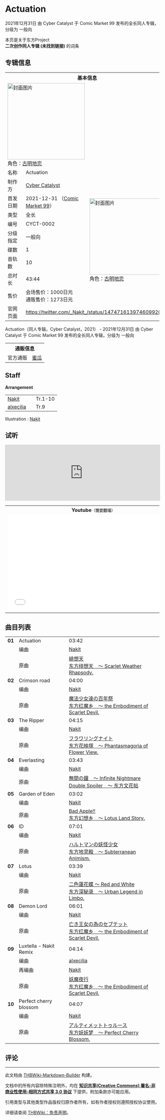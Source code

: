 # Actuation

<!-- source html: G:\repos\THBWiki-Markdown-Builder\THBWikiMarkdown\Temp\main\9\94\ns0%3AActuation.html -->

2021年12月31日 由 Cyber Catalyst 于 Comic Market 99 发布的全长同人专辑，分级为 一般向

本页是关于东方Project  
 **二次创作同人专辑 (未找到链接)** 的词条

## 专辑信息

<table><tbody><tr><th colspan="3">基本信息</th></tr><tr><td class="cover-artwork-mobile" colspan="2"><a href="./文件-Actuation封面.jpg.md" class="image" title="封面图片"><img alt="封面图片" src="https://upload.thwiki.cc/thumb/b/b5/Actuation%E5%B0%81%E9%9D%A2.jpg/252px-Actuation%E5%B0%81%E9%9D%A2.jpg" decoding="async" loading="lazy" width="252" height="249" srcset="https://upload.thwiki.cc/thumb/b/b5/Actuation%E5%B0%81%E9%9D%A2.jpg/378px-Actuation%E5%B0%81%E9%9D%A2.jpg 1.5x, https://upload.thwiki.cc/thumb/b/b5/Actuation%E5%B0%81%E9%9D%A2.jpg/504px-Actuation%E5%B0%81%E9%9D%A2.jpg 2x" data-file-width="900" data-file-height="889"></a><div class="cover-char">角色：<a href="./古明地恋.md" title="古明地恋">古明地恋</a></div></td>
</tr><tr><td class="label">名称</td><td colspan="2"> Actuation </td></tr><tr><td class="label">制作方</td><td><a href="./Cyber_Catalyst.md" title="Cyber Catalyst">Cyber Catalyst</a></td><td class="cover-artwork" rowspan="9" style="min-width:252px;"><a href="./文件-Actuation封面.jpg.md" class="image" title="封面图片"><img alt="封面图片" src="https://upload.thwiki.cc/thumb/b/b5/Actuation%E5%B0%81%E9%9D%A2.jpg/252px-Actuation%E5%B0%81%E9%9D%A2.jpg" decoding="async" loading="lazy" width="252" height="249" srcset="https://upload.thwiki.cc/thumb/b/b5/Actuation%E5%B0%81%E9%9D%A2.jpg/378px-Actuation%E5%B0%81%E9%9D%A2.jpg 1.5x, https://upload.thwiki.cc/thumb/b/b5/Actuation%E5%B0%81%E9%9D%A2.jpg/504px-Actuation%E5%B0%81%E9%9D%A2.jpg 2x" data-file-width="900" data-file-height="889"></a><div class="cover-char">角色：<a href="./古明地恋.md" title="古明地恋">古明地恋</a></div></td>
</tr><tr><td class="label">首发日期</td><td>2021-12-31&#160;（<a href="/展会作品列表?e=Comic+Market%2399">Comic Market 99</a>）</td></tr><tr><td class="label">类型</td><td>全长</td></tr><tr><td class="label">编号</td><td>CYCT-0002</td></tr><tr><td class="label">分级指定</td><td>一般向</td></tr><tr><td class="label">碟数</td><td>1</td></tr><tr><td class="label">音轨数</td><td>10</td></tr><tr><td class="label">总时长</td><td>43:44</td></tr><tr><td class="label">售价</td><td>会场售价：1000日元<br>通贩售价：1273日元</td></tr>
<tr><td class="label">官网页面</td><td colspan="2"><a rel="nofollow" class="external free" href="https://twitter.com/_Nakit_/status/1474716139746099205">https://twitter.com/_Nakit_/status/1474716139746099205</a></td></tr></tbody></table>

Actuation（同人专辑，Cyber Catalyst，2021） - 2021年12月31日 由 Cyber Catalyst 于 Comic Market 99 发布的全长同人专辑，分级为 一般向
  
  

  


<table><tbody><tr><th colspan="3">通贩信息</th></tr><tr><td class="label">官方通贩</td><td colspan="2"><a rel="nofollow" class="external text" href="https://www.melonbooks.co.jp/detail/detail.php?product_id=1181539">蜜瓜</a></td></tr></tbody></table>



## Staff
  
 **Arrangement**   

<table><tbody><tr><td><a href="./Nakit.md" title="Nakit">Nakit</a></td><td></td><td>Tr.1-10</td></tr><tr><td><a href="/index.php?title=alxecilia&amp;action=edit&amp;redlink=1" class="new" title="alxecilia（页面不存在）">alxecilia</a></td><td></td><td>Tr.9</td></tr></tbody></table>


Illustration
: [Nakit](./Nakit.md)


## 试听
  
<iframe width="100%" height="180" src="https://ext.nicovideo.jp/thumb/sm39804808" scrolling="no" style="border:solid 1px #CCC;" frameborder="0"><a href="http://www.nicovideo.jp/watch/sm39804808">,</a></iframe>

  


<table>

<tbody><tr>
<th>Youtube<span style="font-family: sans-serif; cursor: default; color:#555; font-size: 0.8em; bottom: 0.1em; font-weight: bold;" title="连接到需要翻墙网页">（需要翻墙）</span>
</th></tr>
<tr>
<td><iframe width="560" height="315" src="//www.youtube-nocookie.com/embed/jN0u77JyJVg?" frameborder="0" allowfullscreen=""></iframe>
</td></tr></tbody></table>



## 曲目列表

<table><tbody><tr><td id="1" class="infoYD"><b>01</b></td><td id="Actuation" colspan="2" class="title">Actuation<span class="thcsearchlinks"><a rel="nofollow" class="external text" href="https://cd.thwiki.cc?arrange=Nakit&amp;ogmusic=緋想天&amp;fromwiki=Actuation"><span title="搜索相似同人曲"></span></a></span></td><td class="time">03:42</td></tr><tr><td class="left"></td><td class="label">编曲</td><td class="text" colspan="2"><a href="./Nakit.md" title="Nakit">Nakit</a><span class="thcsearchlinks"><a rel="nofollow" class="external text" href="https://cd.thwiki.cc?arrange=，Nakit&amp;fromwiki=Actuation"><span></span></a></span></td></tr><tr><td class="left"></td><td class="label">原曲</td><td class="text" colspan="2"><span class="thcsearchlinks"><a rel="nofollow" class="external text" href="https://cd.thwiki.cc?ogmusic=緋想天&amp;fromwiki=Actuation"><span></span></a></span><div class="ogmusic"><a href="./緋想天.md" class="mw-redirect" title="緋想天">緋想天</a></div><div class="source"><a href="./东方绯想天_～_Scarlet_Weather_Rhapsody..md" class="mw-redirect" title="东方绯想天 ～ Scarlet Weather Rhapsody.">东方绯想天　～ Scarlet Weather Rhapsody.</a></div></td></tr>
<tr><td id="2" class="infoYD"><b>02</b></td><td id="Crimson_road" colspan="2" class="title">Crimson road<span class="thcsearchlinks"><a rel="nofollow" class="external text" href="https://cd.thwiki.cc?arrange=Nakit&amp;ogmusic=魔法少女達の百年祭&amp;fromwiki=Actuation"><span title="搜索相似同人曲"></span></a></span></td><td class="time">04:00</td></tr><tr><td class="left"></td><td class="label">编曲</td><td class="text" colspan="2"><a href="./Nakit.md" title="Nakit">Nakit</a><span class="thcsearchlinks"><a rel="nofollow" class="external text" href="https://cd.thwiki.cc?arrange=，Nakit&amp;fromwiki=Actuation"><span></span></a></span></td></tr><tr><td class="left"></td><td class="label">原曲</td><td class="text" colspan="2"><span class="thcsearchlinks"><a rel="nofollow" class="external text" href="https://cd.thwiki.cc?ogmusic=魔法少女達の百年祭&amp;fromwiki=Actuation"><span></span></a></span><div class="ogmusic"><a href="./魔法少女達の百年祭.md" class="mw-redirect" title="魔法少女達の百年祭">魔法少女達の百年祭</a></div><div class="source"><a href="./东方红魔乡_～_the_Embodiment_of_Scarlet_Devil..md" class="mw-redirect" title="东方红魔乡 ～ the Embodiment of Scarlet Devil.">东方红魔乡　～ the Embodiment of Scarlet Devil.</a></div></td></tr>
<tr><td id="3" class="infoYD"><b>03</b></td><td id="The_Ripper" colspan="2" class="title">The Ripper<span class="thcsearchlinks"><a rel="nofollow" class="external text" href="https://cd.thwiki.cc?arrange=Nakit&amp;ogmusic=フラワリングナイト&amp;fromwiki=Actuation"><span title="搜索相似同人曲"></span></a></span></td><td class="time">04:15</td></tr><tr><td class="left"></td><td class="label">编曲</td><td class="text" colspan="2"><a href="./Nakit.md" title="Nakit">Nakit</a><span class="thcsearchlinks"><a rel="nofollow" class="external text" href="https://cd.thwiki.cc?arrange=，Nakit&amp;fromwiki=Actuation"><span></span></a></span></td></tr><tr><td class="left"></td><td class="label">原曲</td><td class="text" colspan="2"><span class="thcsearchlinks"><a rel="nofollow" class="external text" href="https://cd.thwiki.cc?ogmusic=フラワリングナイト&amp;fromwiki=Actuation"><span></span></a></span><div class="ogmusic"><a href="./フラワリングナイト.md" class="mw-redirect" title="フラワリングナイト">フラワリングナイト</a></div><div class="source"><a href="./东方花映塚_～_Phantasmagoria_of_Flower_View..md" class="mw-redirect" title="东方花映塚 ～ Phantasmagoria of Flower View.">东方花映塚　～ Phantasmagoria of Flower View.</a></div></td></tr>
<tr><td id="4" class="infoYD"><b>04</b></td><td id="Everlasting" colspan="2" class="title">Everlasting<span class="thcsearchlinks"><a rel="nofollow" class="external text" href="https://cd.thwiki.cc?arrange=Nakit&amp;ogmusic=無間の鐘　～ Infinite Nightmare&amp;fromwiki=Actuation"><span title="搜索相似同人曲"></span></a></span></td><td class="time">03:43</td></tr><tr><td class="left"></td><td class="label">编曲</td><td class="text" colspan="2"><a href="./Nakit.md" title="Nakit">Nakit</a><span class="thcsearchlinks"><a rel="nofollow" class="external text" href="https://cd.thwiki.cc?arrange=，Nakit&amp;fromwiki=Actuation"><span></span></a></span></td></tr><tr><td class="left"></td><td class="label">原曲</td><td class="text" colspan="2"><span class="thcsearchlinks"><a rel="nofollow" class="external text" href="https://cd.thwiki.cc?ogmusic=無間の鐘　～ Infinite Nightmare&amp;fromwiki=Actuation"><span></span></a></span><div class="ogmusic"><a href="./無間の鐘_～_Infinite_Nightmare.md" class="mw-redirect" title="無間の鐘 ～ Infinite Nightmare">無間の鐘　～ Infinite Nightmare</a></div><div class="source"><a href="./Double_Spoiler_～_东方文花帖.md" class="mw-redirect" title="Double Spoiler ～ 东方文花帖">Double Spoiler　～ 东方文花帖</a></div></td></tr>
<tr><td id="5" class="infoYD"><b>05</b></td><td id="Garden_of_Eden" colspan="2" class="title">Garden of Eden<span class="thcsearchlinks"><a rel="nofollow" class="external text" href="https://cd.thwiki.cc?arrange=Nakit&amp;ogmusic=Bad Apple!!&amp;fromwiki=Actuation"><span title="搜索相似同人曲"></span></a></span></td><td class="time">03:02</td></tr><tr><td class="left"></td><td class="label">编曲</td><td class="text" colspan="2"><a href="./Nakit.md" title="Nakit">Nakit</a><span class="thcsearchlinks"><a rel="nofollow" class="external text" href="https://cd.thwiki.cc?arrange=，Nakit&amp;fromwiki=Actuation"><span></span></a></span></td></tr><tr><td class="left"></td><td class="label">原曲</td><td class="text" colspan="2"><span class="thcsearchlinks"><a rel="nofollow" class="external text" href="https://cd.thwiki.cc?ogmusic=Bad Apple!!&amp;fromwiki=Actuation"><span></span></a></span><div class="ogmusic"><a href="./Bad_Apple!!.md" title="Bad Apple!!">Bad Apple!!</a></div><div class="source"><a href="./东方幻想乡_～_Lotus_Land_Story..md" class="mw-redirect" title="东方幻想乡 ～ Lotus Land Story.">东方幻想乡　～ Lotus Land Story.</a></div></td></tr>
<tr><td id="6" class="infoYD"><b>06</b></td><td id="ID" colspan="2" class="title">ID<span class="thcsearchlinks"><a rel="nofollow" class="external text" href="https://cd.thwiki.cc?arrange=Nakit&amp;ogmusic=ハルトマンの妖怪少女&amp;fromwiki=Actuation"><span title="搜索相似同人曲"></span></a></span></td><td class="time">07:01</td></tr><tr><td class="left"></td><td class="label">编曲</td><td class="text" colspan="2"><a href="./Nakit.md" title="Nakit">Nakit</a><span class="thcsearchlinks"><a rel="nofollow" class="external text" href="https://cd.thwiki.cc?arrange=，Nakit&amp;fromwiki=Actuation"><span></span></a></span></td></tr><tr><td class="left"></td><td class="label">原曲</td><td class="text" colspan="2"><span class="thcsearchlinks"><a rel="nofollow" class="external text" href="https://cd.thwiki.cc?ogmusic=ハルトマンの妖怪少女&amp;fromwiki=Actuation"><span></span></a></span><div class="ogmusic"><a href="./ハルトマンの妖怪少女.md" class="mw-redirect" title="ハルトマンの妖怪少女">ハルトマンの妖怪少女</a></div><div class="source"><a href="./东方地灵殿_～_Subterranean_Animism..md" class="mw-redirect" title="东方地灵殿 ～ Subterranean Animism.">东方地灵殿　～ Subterranean Animism.</a></div></td></tr>
<tr><td id="7" class="infoYD"><b>07</b></td><td id="Lotus" colspan="2" class="title">Lotus<span class="thcsearchlinks"><a rel="nofollow" class="external text" href="https://cd.thwiki.cc?arrange=Nakit&amp;ogmusic=二色蓮花蝶 ～ Red and White&amp;fromwiki=Actuation"><span title="搜索相似同人曲"></span></a></span></td><td class="time">03:39</td></tr><tr><td class="left"></td><td class="label">编曲</td><td class="text" colspan="2"><a href="./Nakit.md" title="Nakit">Nakit</a><span class="thcsearchlinks"><a rel="nofollow" class="external text" href="https://cd.thwiki.cc?arrange=，Nakit&amp;fromwiki=Actuation"><span></span></a></span></td></tr><tr><td class="left"></td><td class="label">原曲</td><td class="text" colspan="2"><span class="thcsearchlinks"><a rel="nofollow" class="external text" href="https://cd.thwiki.cc?ogmusic=二色蓮花蝶 ～ Red and White&amp;fromwiki=Actuation"><span></span></a></span><div class="ogmusic"><a href="./二色蓮花蝶_～_Red_and_White.md" class="mw-redirect" title="二色蓮花蝶 ～ Red and White">二色蓮花蝶 ～ Red and White</a></div><div class="source"><a href="./东方深秘录_～_Urban_Legend_in_Limbo..md" class="mw-redirect" title="东方深秘录 ～ Urban Legend in Limbo.">东方深秘录　～ Urban Legend in Limbo.</a></div></td></tr>
<tr><td id="8" class="infoYD"><b>08</b></td><td id="Demon_Lord" colspan="2" class="title">Demon Lord<span class="thcsearchlinks"><a rel="nofollow" class="external text" href="https://cd.thwiki.cc?arrange=Nakit&amp;ogmusic=亡き王女の為のセプテット&amp;fromwiki=Actuation"><span title="搜索相似同人曲"></span></a></span></td><td class="time">06:01</td></tr><tr><td class="left"></td><td class="label">编曲</td><td class="text" colspan="2"><a href="./Nakit.md" title="Nakit">Nakit</a><span class="thcsearchlinks"><a rel="nofollow" class="external text" href="https://cd.thwiki.cc?arrange=，Nakit&amp;fromwiki=Actuation"><span></span></a></span></td></tr><tr><td class="left"></td><td class="label">原曲</td><td class="text" colspan="2"><span class="thcsearchlinks"><a rel="nofollow" class="external text" href="https://cd.thwiki.cc?ogmusic=亡き王女の為のセプテット&amp;fromwiki=Actuation"><span></span></a></span><div class="ogmusic"><a href="./亡き王女の為のセプテット.md" class="mw-redirect" title="亡き王女の為のセプテット">亡き王女の為のセプテット</a></div><div class="source"><a href="./东方红魔乡_～_the_Embodiment_of_Scarlet_Devil..md" class="mw-redirect" title="东方红魔乡 ～ the Embodiment of Scarlet Devil.">东方红魔乡　～ the Embodiment of Scarlet Devil.</a></div></td></tr>
<tr><td id="9" class="infoO"><b>09</b></td><td id="Luxtella_-_Nakit_Remix" colspan="2" class="title">Luxtella - Nakit Remix<span class="thcsearchlinks"><a rel="nofollow" class="external text" href="https://cd.thwiki.cc?arrange=alxecilia，Nakit&amp;ogmusic=妖魔夜行&amp;fromwiki=Actuation"><span title="搜索相似同人曲"></span></a></span></td><td class="time">04:14</td></tr><tr><td class="left"></td><td class="label">编曲</td><td class="text" colspan="2"><a href="/index.php?title=alxecilia&amp;action=edit&amp;redlink=1" class="new" title="alxecilia（页面不存在）">alxecilia</a><span class="thcsearchlinks"><a rel="nofollow" class="external text" href="https://cd.thwiki.cc?arrange=，alxecilia&amp;fromwiki=Actuation"><span></span></a></span></td></tr><tr><td class="left"></td><td class="label">再编曲</td><td class="text" colspan="2"><a href="./Nakit.md" title="Nakit">Nakit</a><span class="thcsearchlinks"><a rel="nofollow" class="external text" href="https://cd.thwiki.cc?arrange=Nakit&amp;fromwiki=Actuation"><span></span></a></span></td></tr><tr><td class="left"></td><td class="label">原曲</td><td class="text" colspan="2"><span class="thcsearchlinks"><a rel="nofollow" class="external text" href="https://cd.thwiki.cc?ogmusic=妖魔夜行&amp;fromwiki=Actuation"><span></span></a></span><div class="ogmusic"><a href="./妖魔夜行.md" title="妖魔夜行">妖魔夜行</a></div><div class="source"><a href="./东方红魔乡_～_the_Embodiment_of_Scarlet_Devil..md" class="mw-redirect" title="东方红魔乡 ～ the Embodiment of Scarlet Devil.">东方红魔乡　～ the Embodiment of Scarlet Devil.</a></div></td></tr>
<tr><td id="10" class="infoYD"><b>10</b></td><td id="Perfect_cherry_blossom" colspan="2" class="title">Perfect cherry blossom<span class="thcsearchlinks"><a rel="nofollow" class="external text" href="https://cd.thwiki.cc?arrange=Nakit&amp;ogmusic=アルティメットトゥルース&amp;fromwiki=Actuation"><span title="搜索相似同人曲"></span></a></span></td><td class="time">04:07</td></tr><tr><td class="left"></td><td class="label">编曲</td><td class="text" colspan="2"><a href="./Nakit.md" title="Nakit">Nakit</a><span class="thcsearchlinks"><a rel="nofollow" class="external text" href="https://cd.thwiki.cc?arrange=，Nakit&amp;fromwiki=Actuation"><span></span></a></span></td></tr><tr><td class="left"></td><td class="label">原曲</td><td class="text" colspan="2"><span class="thcsearchlinks"><a rel="nofollow" class="external text" href="https://cd.thwiki.cc?ogmusic=アルティメットトゥルース&amp;fromwiki=Actuation"><span></span></a></span><div class="ogmusic"><a href="./アルティメットトゥルース.md" class="mw-redirect" title="アルティメットトゥルース">アルティメットトゥルース</a></div><div class="source"><a href="./东方妖妖梦_～_Perfect_Cherry_Blossom..md" class="mw-redirect" title="东方妖妖梦 ～ Perfect Cherry Blossom.">东方妖妖梦　～ Perfect Cherry Blossom.</a></div></td></tr></tbody></table>



## 评论




---

此文档由 [THBWiki-Markdown-Builder](https://github.com/Delsin-Yu/THBWiki-Markdown-Builder) 构建。

文档中的所有内容除特殊注明外，均在 [**知识共享(Creative Commons) 署名-非商业性使用-相同方式共享 3.0 协议**](https://creativecommons.org/licenses/by-sa/3.0/deed.zh-hans) 下提供，附加条款亦可能应用。

引用类型与其他类型作品版权归原作者所有，如有作者授权则遵照授权协议使用。

详细请查阅 [THBWiki：免责声明](https://thbwiki.cc/THBWiki:%E5%85%8D%E8%B4%A3%E5%A3%B0%E6%98%8E)。

